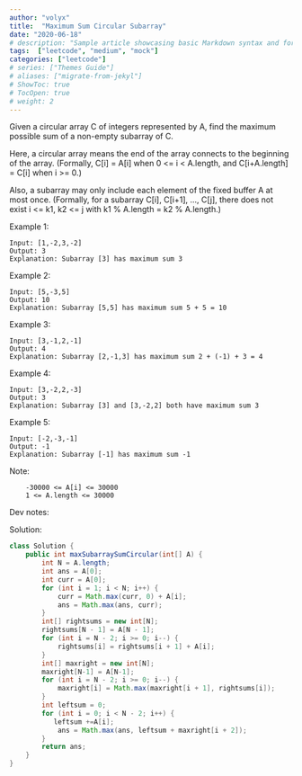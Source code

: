 ```yaml
---
author: "volyx"
title:  "Maximum Sum Circular Subarray"
date: "2020-06-18"
# description: "Sample article showcasing basic Markdown syntax and formatting for HTML elements."
tags:  ["leetcode", "medium", "mock"]
categories: ["leetcode"]
# series: ["Themes Guide"]
# aliases: ["migrate-from-jekyl"]
# ShowToc: true
# TocOpen: true
# weight: 2
---
```


Given a circular array C of integers represented by A, find the maximum possible sum of a non-empty subarray of C.

Here, a circular array means the end of the array connects to the beginning of the array.  (Formally, C[i] = A[i] when 0 <= i < A.length, and C[i+A.length] = C[i] when i >= 0.)

Also, a subarray may only include each element of the fixed buffer A at most once.  (Formally, for a subarray C[i], C[i+1], ..., C[j], there does not exist i <= k1, k2 <= j with k1 % A.length = k2 % A.length.)

Example 1:
```
Input: [1,-2,3,-2]
Output: 3
Explanation: Subarray [3] has maximum sum 3
```

Example 2:
```
Input: [5,-3,5]
Output: 10
Explanation: Subarray [5,5] has maximum sum 5 + 5 = 10
```

Example 3:
```
Input: [3,-1,2,-1]
Output: 4
Explanation: Subarray [2,-1,3] has maximum sum 2 + (-1) + 3 = 4
```

Example 4:
```
Input: [3,-2,2,-3]
Output: 3
Explanation: Subarray [3] and [3,-2,2] both have maximum sum 3
```

Example 5:
```
Input: [-2,-3,-1]
Output: -1
Explanation: Subarray [-1] has maximum sum -1
```

Note:
```
    -30000 <= A[i] <= 30000
    1 <= A.length <= 30000
```

Dev notes:

Solution:

```java
class Solution {
    public int maxSubarraySumCircular(int[] A) {
        int N = A.length;
        int ans = A[0];
        int curr = A[0];
        for (int i = 1; i < N; i++) {
            curr = Math.max(curr, 0) + A[i];
            ans = Math.max(ans, curr);
        }
        int[] rightsums = new int[N];
        rightsums[N - 1] = A[N - 1];
        for (int i = N - 2; i >= 0; i--) {
            rightsums[i] = rightsums[i + 1] + A[i];
        }
        int[] maxright = new int[N];
        maxright[N-1] = A[N-1];
        for (int i = N - 2; i >= 0; i--) {
            maxright[i] = Math.max(maxright[i + 1], rightsums[i]);
        }
        int leftsum = 0;
        for (int i = 0; i < N - 2; i++) {
           leftsum +=A[i];
            ans = Math.max(ans, leftsum + maxright[i + 2]);
        }
        return ans;
    }
}
